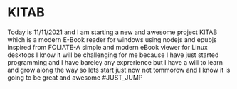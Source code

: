 # KITAB

Today is 11/11/2021 and I am starting a  new and awesome project KITAB which is a modern E-Book reader for windows using nodejs and epubjs inspired from FOLIATE-A simple and modern eBook viewer for Linux desktops 
I know it will be challenging for me because I have just started programming and I have bareley any exprerience but I have a will to learn and grow along the way so lets start just now not tommorow and I know it is going to be great and awesome
#JUST_JUMP


